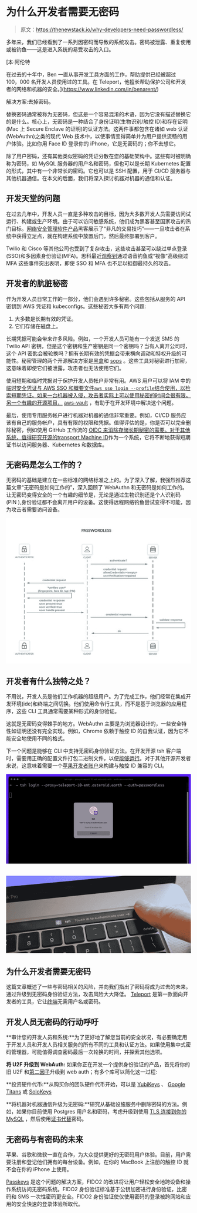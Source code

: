 # 为什么开发者需要无密码

> 原文：<https://thenewstack.io/why-developers-need-passwordless/>

多年来，我们已经看到了一系列因密码而导致的系统攻击。密码被泄露、重复使用或被钓鱼——这是进入系统的易受攻击的入口。

 [本·阿伦特

在过去的十年中，Ben 一直从事开发工具方面的工作，帮助提供已经被超过 100，000 名开发人员使用过的工具。在 Teleport，他擅长帮助保护公司和开发者的网络和机器的安全。](https://www.linkedin.com/in/benarent/) 

解决方案:去掉密码。

替换密码通常被称为无密码，但这是一个容易混淆的术语，因为它没有描述替换它的是什么。核心上，无密码是一种结合了身份证明(生物识别/触控 ID)和存在证明(Mac 上 Secure Enclave 的证明)的认证方法。这两件事都包含在诸如 web 认证(WebAuthn)之类的现代 Web 技术中，以使事情变得简单并为用户提供流畅的用户体验。比如你用 Face ID 登录你的 iPhone，它是无密码的；你不去想它。

除了用户密码，还有其他类似密码的凭证分散在您的基础架构中。这些有时被明确称为密码，如 MySQL 服务器的用户名和密码，但也可以是长期 Kubernetes 配置的形式，其中有一个非常长的密码。它也可以是 SSH 配置，用于 CI/CD 服务器与其他机器通信。在本文的后面，我们将深入探讨机器对机器的通信和认证。

## **开发天堂的问题**

在过去几年中，开发人员一直是多种攻击的目标，因为大多数开发人员需要访问试运行、构建或生产环境。由于可以访问敏感系统，他们成为黑客甚至国家攻击的热门目标。[网络安全管理软件产品](https://www.npr.org/2021/04/16/985439655/a-worst-nightmare-cyberattack-the-untold-story-of-the-solarwinds-hack)黑客展示了“非凡的交易技巧”——一旦攻击者在系统中获得立足点，就在构建系统中放置后门，然后最终部署到客户。

Twilio 和 Cisco 等其他公司也受到了复杂攻击，这些攻击甚至可以绕过单点登录(SSO)和多因素身份验证(MFA)。思科最近[观察到](https://blog.talosintelligence.com/2022/08/recent-cyber-attack.html)通过语音钓鱼或“视像”高级绕过 MFA 这些事件突出表明，即使 SSO 和 MFA 也不足以抵御最持久的攻击。

## **开发者的肮脏秘密**

作为开发人员日常工作的一部分，他们会遇到许多秘密。这些包括从服务的 API 密钥到 AWS 凭证和 kubeconfigs。这些秘密大多有两个问题:

1.  大多数是长期有效的凭证。
2.  它们存储在磁盘上。

长期凭据可能会带来许多风险。例如，一个开发人员可能有一个发送 SMS 的 Twilio API 密钥，但是这个密钥和生产密钥是同一个密钥吗？当有人离开公司时，这个 API 密匙会被轮换吗？拥有长期有效的凭据会带来横向调动和特权升级的可能性。秘密管理的两个开源解决方案是[黑盒](https://github.com/StackExchange/blackbox)和 [sops](https://github.com/mozilla/sops) 。这些工具对秘密进行加密，这意味着即使它们被泄露，攻击者也无法使用它们。

使用短期和临时凭据对于保护开发人员帐户非常有用。AWS 用户可以将 IAM 中的[临时安全凭证与 AWS SSO 和概要文件`aws sso login --profile`结合使用，以检索短期凭证。如果一台机器被入侵，攻击者实际上可以使用秘密的时间会很有限。另一个有趣的开源项目，](https://docs.aws.amazon.com/IAM/latest/UserGuide/id_credentials_temp.html) [aws-vault](https://github.com/99designs/aws-vault) ，有助于在开发环境中解决这个问题。

最后，使用专用服务帐户进行机器对机器的通信非常重要。例如，CI/CD 服务应该有自己的服务帐户，具有有限的权限和凭据。值得评估的是，你是否可以完全删除秘密，例如使用 GitHub 工作流的 [OIDC 来消除存储长期秘密的需要。对于其他系统，值得研究开源的](https://docs.github.com/en/actions/deployment/security-hardening-your-deployments/configuring-openid-connect-in-amazon-web-services)[transport Machine ID](https://goteleport.com/docs/machine-id/introduction/)作为一个系统，它将不断地获得短期证书以访问服务器、Kubernetes 和数据库。

## **无密码是怎么工作的？**

无密码的基础是建立在一些标准的网络标准之上的。为了深入了解，我强烈推荐这篇文章“无密码是如何工作的”，深入回顾了 WebAuthn 和无密码是如何工作的。让无密码变得安全的一个有趣的细节是，无论是通过生物识别还是个人识别码(PIN ),身份验证都不会离开用户的设备。这使得远程网络钓鱼尝试变得不可能，因为攻击者需要访问设备。

![](img/8fdbfdb47dd343a2017dd8fc05109d63.png)

## **开发者有什么独特之处？**

不用说，开发人员是他们工作机器的超级用户。为了完成工作，他们经常在集成开发环境(ide)和终端之间切换。他们使用命令行工具，而不是基于浏览器的应用程序，这些 CLI 工具通常需要某种形式的身份验证。

这就是无密码变得棘手的地方。WebAuthn 主要是为浏览器设计的，一些安全特性如证明还没有完全实现。例如，Chrome 依赖于触控 ID 的自我认证，因为它不能安全地使用不同的格式。

下一个问题是能够在 CLI 中支持无密码身份验证方法。在开发开源 tsh 客户端时，需要用正确的配置文件打包二进制文件，以便[能够运行](https://github.com/gravitational/teleport/pull/12751)。对于其他开源开发者来说，这意味着需要一个[苹果开发者账户](https://developer.apple.com/)来构建与触控 ID 兼容的 CLI。

![](img/642fed8f8b8afb4fa83507f625d10363.png)

## ![](img/517cd93f0259eb2f408c592926604200.png)

## **为什么开发者需要无密码**

这篇文章概述了一些与密码相关的风险，并向我们指出了密码将成为过去的未来。通过升级到无密码身份验证方法，攻击风险大大降低。 [Teleport](https://goteleport.com/passwordless/) 是第一款面向开发者的工具，它让[终端](https://goteleport.com/blog/infrastructure-access-without-passwords/)无需用户名或密码。

## 开发人员无密码的行动呼吁

**审计您的开发人员和系统:**为了更好地了解您当前的安全状况，有必要确定用于开发人员和开发人员相关服务的所有不同的工具和认证方法。如果使用集中式密码管理器，可能值得调查密码最后一次轮换的时间，并探索其他选项。

**将 U2F 升级到 WebAuth:** 如果你正在开发一个提供身份验证的产品，首先将你的旧 U2F 和[第二因子](https://2fa.directory/us/)升级到 web auth；有多个库可以简化这一过程:

**投资硬件代币:**从购买你的团队硬件代币开始，可以是 [YubiKeys](https://www.yubico.com/) 、 [Google Titans](https://store.google.com/us/product/titan_security_key?pli=1&hl=en-US) 或 [SoloKeys](https://www.indiegogo.com/projects/solo-v2-safety-net-against-phishing#/)

**将机器对机器通信升级为无密码:**研究从基础设施服务中删除密码的方法。例如，如果你目前使用 Postgres 用户名和密码，考虑升级到使用 [TLS 连接到你的 MySQL](https://goteleport.com/blog/secure-database-with-tls/) ，然后使用[证书代替](https://goteleport.com/blog/production-mysql-ssl/)密码。

## **无密码与有密码的未来**

苹果、谷歌和微软一直在合作，为大众提供更好的无密码用户体验。目前，用户需要注册和登记他们拥有的每台设备。例如，在你的 MacBook 上注册的触控 ID 就不会在你的 iPhone 上使用。

[Passkeys](https://developers.google.com/identity/fido) 是这个问题的解决方案，FIDO2 的改进将让用户轻松安全地跨设备和操作系统访问无密码系统。FIDO2 身份验证标准基于公钥加密进行身份验证，比密码和 SMS 一次性密码更安全。FIDO2 身份验证使仅使用密码的登录被跨网站和应用的安全快速的登录体验所取代。

<svg xmlns:xlink="http://www.w3.org/1999/xlink" viewBox="0 0 68 31" version="1.1"><title>Group</title> <desc>Created with Sketch.</desc></svg>